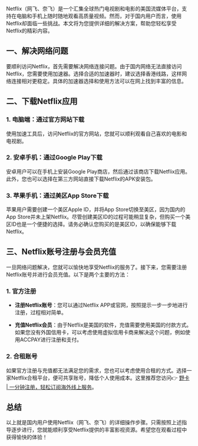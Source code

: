 Netflix（网飞、奈飞）是一个汇集全球热门电视剧和电影的美国流媒体平台，支持在电脑和手机上随时随地观看高质量视频。然而，对于国内用户而言，使用Netflix却面临一些挑战。本文将为您提供详细的解决方案，帮助您轻松享受Netflix的精彩内容。

## 一、解决网络问题

要顺利访问Netflix，首先需要解决网络连接问题。由于国内网络无法直接访问Netflix，您需要使用加速器。选择合适的加速器时，建议选择香港线路，这样网络连接相对更稳定。具体的加速器选择和使用方法可以在网上找到丰富的信息。

## 二、下载Netflix应用

### 1. 电脑端：通过官方网站下载

使用加速工具后，访问Netflix的官方网站，您就可以顺利观看自己喜欢的电影和电视剧。

### 2. 安卓手机：通过Google Play下载

安卓用户可以在手机上安装Google Play商店，然后通过该商店下载Netflix应用。此外，您也可以选择在第三方网站直接下载Netflix的APK安装包。

### 3. 苹果手机：通过美区App Store下载

苹果用户需要创建一个美区Apple ID，并将App Store切换至美区，因为国内的App Store并未上架Netflix。尽管创建美区ID的过程可能稍显复杂，但购买一个美区ID也是一个便捷的选择。请务必确认您购买的是美区ID，以确保能够下载Netflix。

## 三、Netflix账号注册与会员充值

一旦网络问题解决，您就可以愉快地享受Netflix的服务了。接下来，您需要注册Netflix账号并进行会员充值。以下是两个主要的方法：

### 1. 官方注册

- **注册Netflix账号**：您可以通过Netflix APP或官网，按照提示一步一步地进行注册，过程相对简单。
  
- **充值Netflix会员**：由于Netflix是美国的软件，充值需要使用美国的付款方式。如果您没有外国信用卡，可以考虑使用虚拟信用卡商来解决这个问题，例如使用ACCPAY进行注册和支付。

### 2. 合租账号

如果官方注册与充值都无法满足您的需求，您也可以考虑使用合租的方式。选择一家Netflix合租平台，便可共享账号，降低个人使用成本。这里推荐您访问👉 [野卡 | 一分钟注册，轻松订阅海外线上服务](https://bit.ly/bewildcard)。

## 总结

以上就是国内用户使用Netflix（网飞、奈飞）的详细操作步骤。只需按照上述指导逐步进行，您就能顺利享受Netflix提供的丰富影视资源。希望您在观看过程中获得愉快的体验！